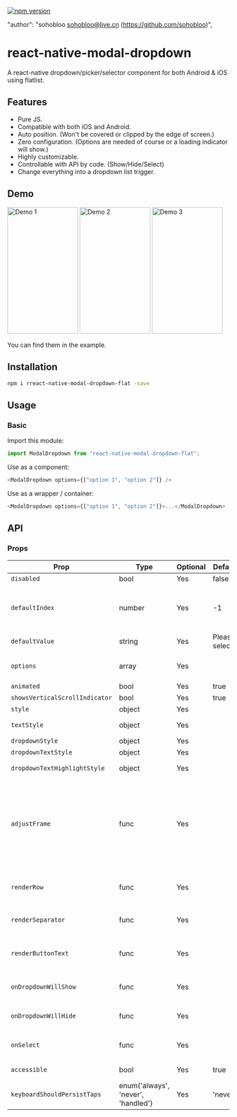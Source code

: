 [![npm version](https://badge.fury.io/js/react-native-modal-dropdown.svg)](https://badge.fury.io/js/react-native-modal-dropdown)

"author": "sohobloo <sohobloo@live.cn> (https://github.com/sohobloo)",

# react-native-modal-dropdown

A react-native dropdown/picker/selector component for both Android & iOS using flatlist.

## Features

- Pure JS.
- Compatible with both iOS and Android.
- Auto position. (Won't be covered or clipped by the edge of screen.)
- Zero configuration. (Options are needed of course or a loading indicator will show.)
- Highly customizable.
- Controllable with API by code. (Show/Hide/Select)
- Change everything into a dropdown list trigger.

## Demo

<img src="https://github.com/sohobloo/react-native-modal-dropdown/blob/master/docs/demo_1.gif?raw=true" width = "160" height = "287.5" alt="Demo 1"/> <img src="https://github.com/sohobloo/react-native-modal-dropdown/blob/master/docs/demo_2.gif?raw=true" width = "160" height = "287.5" alt="Demo 2"/> <img src="https://github.com/sohobloo/react-native-modal-dropdown/blob/master/docs/demo_3.gif?raw=true" width = "160" height = "287.5" alt="Demo 3"/>

You can find them in the example.

## Installation

```sh
npm i rreact-native-modal-dropdown-flat -save
```

## Usage

### Basic

Import this module:

```javascript
import ModalDropdown from "react-native-modal-dropdown-flat";
```

Use as a component:

```javascript
<ModalDropdown options={["option 1", "option 2"]} />
```

Use as a wrapper / container:

```javascript
<ModalDropdown options={["option 1", "option 2"]}>...</ModalDropdown>
```

## API

### Props

| Prop                           | Type                               | Optional | Default          | Description                                                                                                                                                                                                                                                                                                                                         |
| ------------------------------ | ---------------------------------- | -------- | ---------------- | --------------------------------------------------------------------------------------------------------------------------------------------------------------------------------------------------------------------------------------------------------------------------------------------------------------------------------------------------- |
| `disabled`                     | bool                               | Yes      | false            | disable / enable the component.                                                                                                                                                                                                                                                                                                                     |
| `defaultIndex`                 | number                             | Yes      | -1               | Init selected index. `-1`: None is selected. **This only change the highlight of the dropdown row, you have to give a `defaultValue` to change the init text.**                                                                                                                                                                                     |
| `defaultValue`                 | string                             | Yes      | Please select... | Init text of the button. **Invalid in wrapper mode.**                                                                                                                                                                                                                                                                                               |
| `options`                      | array                              | Yes      |                  | Options. **The dropdown will show a loading indicator if `options` is `null`/`undefined`.**                                                                                                                                                                                                                                                         |
| `animated`                     | bool                               | Yes      | true             | Disable / enable fade animation.                                                                                                                                                                                                                                                                                                                    |
| `showsVerticalScrollIndicator` | bool                               | Yes      | true             | Show / hide vertical scroll indicator.                                                                                                                                                                                                                                                                                                              |
| `style`                        | object                             | Yes      |                  | Style of the button.                                                                                                                                                                                                                                                                                                                                |
| `textStyle`                    | object                             | Yes      |                  | Style of the button text. **Invalid in wrapper mode.**                                                                                                                                                                                                                                                                                              |
| `dropdownStyle`                | object                             | Yes      |                  | Style of the dropdown list.                                                                                                                                                                                                                                                                                                                         |
| `dropdownTextStyle`            | object                             | Yes      |                  | Style of the dropdown option text.                                                                                                                                                                                                                                                                                                                  |
| `dropdownTextHighlightStyle`   | object                             | Yes      |                  | Style of the dropdown selected option text.                                                                                                                                                                                                                                                                                                         |
| `adjustFrame`                  | func                               | Yes      |                  | This is a callback after the frame of the dropdown have been calculated and before showing. You will receive a style object as argument with some of the props like `width` `height` `top` `left` and `right`. Change them to appropriate values that accord with your requirement and **make the new style as the return value of this function**. |
| `renderRow`                    | func                               | Yes      |                  | Customize render option rows: `function(option,index,isSelected)` **Will render a default row if `null`/`undefined`.**                                                                                                                                                                                                                              |
| `renderSeparator`              | func                               | Yes      |                  | Customize render dropdown list separators. **Will render a default thin gray line if `null`/`undefined`.**                                                                                                                                                                                                                                          |
| `renderButtonText`             | func                               | Yes      |                  | Use this to extract and return text from option object. This text will show on button after option selected. **Invalid in wrapper mode.**                                                                                                                                                                                                           |
| `onDropdownWillShow`           | func                               | Yes      |                  | Trigger when dropdown will show by touching the button. **Return `false` can cancel the event.**                                                                                                                                                                                                                                                    |
| `onDropdownWillHide`           | func                               | Yes      |                  | Trigger when dropdown will hide by touching the button. **Return `false` can cancel the event.**                                                                                                                                                                                                                                                    |
| `onSelect`                     | func                               | Yes      |                  | Trigger when option row touched with selected `index` and `value`. **Return `false` can cancel the event.**                                                                                                                                                                                                                                         |
| `accessible`                   | bool                               | Yes      | true             | Set accessibility of dropdown modal and dropdown rows                                                                                                                                                                                                                                                                                               |
| `keyboardShouldPersistTaps`    | enum('always', 'never', 'handled') | Yes      | 'never'          | See react-native `ScrollView` props                                                                                                                                                                                                       
